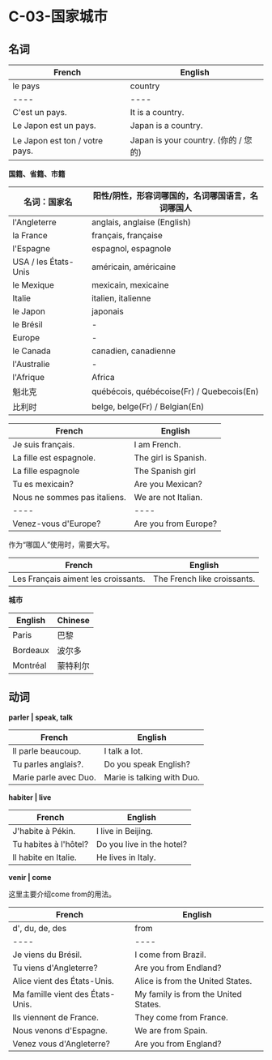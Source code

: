 ﻿# C-03-国家城市

## 名词

French | English
---- | ----
le pays | country
---- | ----
C'est un pays. | It is a country.
Le Japon est un pays. | Japan is a country.
Le Japon est ton / votre pays. | Japan is your country. (你的 / 您的)

**国籍、省籍、市籍**

名词：国家名 | 阳性/阴性，形容词哪国的，名词哪国语言，名词哪国人
---- | ----
l'Angleterre | anglais, anglaise (English)
la France | français, française
l'Espagne | espagnol, espagnole
USA / les États-Unis | américain, américaine
le Mexique | mexicain, mexicaine
Italie | italien, italienne
le Japon | japonais
le Brésil | -
Europe | -
le Canada | canadien, canadienne
l'Australie | -
l'Afrique | Africa
魁北克 | québécois, québécoise(Fr) / Quebecois(En)
比利时 | belge, belge(Fr) / Belgian(En)

French | English
---- | ----
Je suis français. | I am French.
La fille est espagnole. | The girl is Spanish.
La fille espagnole | The Spanish girl
Tu es mexicain? | Are you Mexican?
Nous ne sommes pas italiens. | We are not Italian.
---- | ----
Venez-vous d'Europe? | Are you from Europe?

作为“哪国人”使用时，需要大写。

French | English
---- | ----
Les Français aiment les croissants. | The French like croissants.


**城市**

English | Chinese
---- | ----
Paris | 巴黎
Bordeaux | 波尔多
Montréal | 蒙特利尔

## 动词

**parler | speak, talk**

French | English
---- | ----
Il parle beaucoup. | I talk a lot.
Tu parles anglais?. | Do you speak English?
Marie parle avec Duo. | Marie is talking with Duo.

**habiter | live**

French | English
---- | ----
J'habite à Pékin. | I live in Beijing.
Tu habites à l'hôtel? | Do you live in the hotel?
Il habite en Italie. | He lives in Italy.

**venir | come**

这里主要介绍come from的用法。

French | English
---- | ----
d', du, de, des | from
---- | ----
Je viens du Brésil. | I come from Brazil.
Tu viens d'Angleterre? | Are you from Endland?
Alice vient des États-Unis. | Alice is from the United States.
Ma famille vient des États-Unis. | My family is from the United States.
Ils viennent de France. | They come from France.
Nous venons d'Espagne. | We are from Spain.
Venez vous d'Angleterre? | Are you from England?
